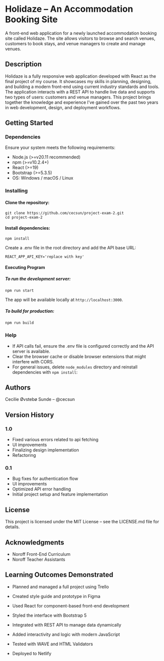 # Holidaze – An Accommodation Booking Site

A front-end web application for a newly launched accommodation booking site called Holidaze. The site allows visitors to browse and search venues, customers to book stays, and venue managers to create and manage venues.
## Description

Holidaze is a fully responsive web application developed with React as the final project of my course. It showcases my skills in planning, designing, and building a modern front-end using current industry standards and tools. The application interacts with a REST API to handle live data and supports two types of users: customers and venue managers. This project brings together the knowledge and experience I’ve gained over the past two years in web development, design, and deployment workflows.

## Getting Started
### Dependencies

Ensure your system meets the following requirements:

* Node.js (>=v20.11 recommended)
* npm (>=v10.2.4+)
* React (>=19)
* Bootstrap (>=5.3.5)
* OS: Windows / macOS / Linux

### Installing

#### Clone the repository:
```
git clone https://github.com/cecsun/project-exam-2.git
cd project-exam-2
```

#### Install dependencies:

```npm install```

Create a .env file in the root directory and add the API base URL:

`REACT_APP_API_KEY='replace with key'`

#### Executing Program

##### To run the development server:

`npm run start`

The app will be available locally at `http://localhost:3000`.

##### To build for production:

`npm run build`


### Help

* If API calls fail, ensure the .env file is configured correctly and the API server is available.
* Clear the browser cache or disable browser extensions that might interfere with CORS.
* For general issues, delete `node_modules` directory and reinstall dependencies with `npm install`:


## Authors

Cecilie Øvstebø Sunde – @cecsun

## Version History

### 1.0
* Fixed various errors related to api fetching
* UI improvements
* Finalizing design implementation
* Refactoring

### 0.1
* Bug fixes for authentication flow
* UI improvements
* Optimized API error handling
* Initial project setup and feature implementation

## License

This project is licensed under the MIT License – see the LICENSE.md file for details.
## Acknowledgments

* Noroff Front-End Curriculum
* Noroff Teacher Assistants 


## Learning Outcomes Demonstrated

* Planned and managed a full project using Trello

* Created style guide and prototype in Figma

* Used React for component-based front-end development

* Styled the interface with Bootstrap 5

* Integrated with REST API to manage data dynamically

* Added interactivity and logic with modern JavaScript

* Tested with WAVE and HTML Validators

* Deployed to Netlify